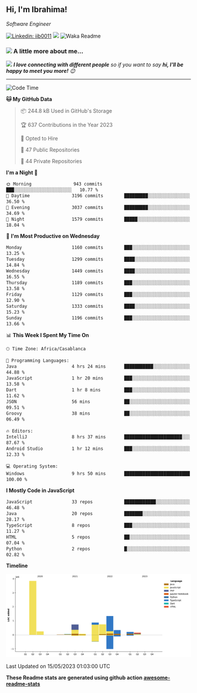 <h2>Hi, I'm Ibrahima! </h2>
<p><em>Software Engineer 
</em></p>


[![Linkedin: iib0011](https://img.shields.io/badge/-iib0011-blue?style=flat-square&logo=Linkedin&logoColor=white&link=https://www.linkedin.com/in/iib0011/)](https://www.linkedin.com/in/iib0011/)
![](https://visitor-badge.glitch.me/badge?page_id=iib0011)
![Waka Readme](https://github.com/iib0011/iib0011/workflows/Waka%20Readme/badge.svg)


### <img src="https://media.giphy.com/media/VgCDAzcKvsR6OM0uWg/giphy.gif" width="50"> A little more about me...  


<img src="https://media.giphy.com/media/LnQjpWaON8nhr21vNW/giphy.gif" width="60"> <em><b>I love connecting with different people</b> so if you want to say <b>hi, I'll be happy to meet you more!</b> 😊</em>

---
<!--START_SECTION:waka-->
![Code Time](http://img.shields.io/badge/Code%20Time-2%2C050%20hrs%2032%20mins-blue)

**🐱 My GitHub Data** 

> 📦 244.8 kB Used in GitHub's Storage 
 > 
> 🏆 637 Contributions in the Year 2023
 > 
> 💼 Opted to Hire
 > 
> 📜 47 Public Repositories 
 > 
> 🔑 44 Private Repositories 
 > 
**I'm a Night 🦉** 

```text
🌞 Morning                943 commits         ███░░░░░░░░░░░░░░░░░░░░░░   10.77 % 
🌆 Daytime                3196 commits        █████████░░░░░░░░░░░░░░░░   36.50 % 
🌃 Evening                3037 commits        █████████░░░░░░░░░░░░░░░░   34.69 % 
🌙 Night                  1579 commits        █████░░░░░░░░░░░░░░░░░░░░   18.04 % 
```
📅 **I'm Most Productive on Wednesday** 

```text
Monday                   1160 commits        ███░░░░░░░░░░░░░░░░░░░░░░   13.25 % 
Tuesday                  1299 commits        ████░░░░░░░░░░░░░░░░░░░░░   14.84 % 
Wednesday                1449 commits        ████░░░░░░░░░░░░░░░░░░░░░   16.55 % 
Thursday                 1189 commits        ███░░░░░░░░░░░░░░░░░░░░░░   13.58 % 
Friday                   1129 commits        ███░░░░░░░░░░░░░░░░░░░░░░   12.90 % 
Saturday                 1333 commits        ████░░░░░░░░░░░░░░░░░░░░░   15.23 % 
Sunday                   1196 commits        ███░░░░░░░░░░░░░░░░░░░░░░   13.66 % 
```


📊 **This Week I Spent My Time On** 

```text
🕑︎ Time Zone: Africa/Casablanca

💬 Programming Languages: 
Java                     4 hrs 24 mins       ███████████░░░░░░░░░░░░░░   44.88 % 
JavaScript               1 hr 20 mins        ███░░░░░░░░░░░░░░░░░░░░░░   13.58 % 
Dart                     1 hr 8 mins         ███░░░░░░░░░░░░░░░░░░░░░░   11.62 % 
JSON                     56 mins             ██░░░░░░░░░░░░░░░░░░░░░░░   09.51 % 
Groovy                   38 mins             ██░░░░░░░░░░░░░░░░░░░░░░░   06.49 % 

🔥 Editors: 
IntelliJ                 8 hrs 37 mins       ██████████████████████░░░   87.67 % 
Android Studio           1 hr 12 mins        ███░░░░░░░░░░░░░░░░░░░░░░   12.33 % 

💻 Operating System: 
Windows                  9 hrs 50 mins       █████████████████████████   100.00 % 
```

**I Mostly Code in JavaScript** 

```text
JavaScript               33 repos            ████████████░░░░░░░░░░░░░   46.48 % 
Java                     20 repos            ███████░░░░░░░░░░░░░░░░░░   28.17 % 
TypeScript               8 repos             ███░░░░░░░░░░░░░░░░░░░░░░   11.27 % 
HTML                     5 repos             ██░░░░░░░░░░░░░░░░░░░░░░░   07.04 % 
Python                   2 repos             █░░░░░░░░░░░░░░░░░░░░░░░░   02.82 % 
```



**Timeline**

![Lines of Code chart](https://raw.githubusercontent.com/iib0011/iib0011/master/assets/bar_graph.png)


 Last Updated on 15/05/2023 01:03:00 UTC
<!--END_SECTION:waka-->

**These Readme stats are generated using github action [awesome-readme-stats](https://github.com/iib0011/waka-readme-stats)**
